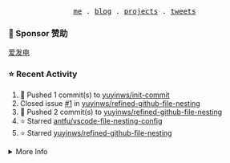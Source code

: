 <p align="center">
  <samp>
    <a href="https://yuy1n.io">me</a> .
    <a href="https://yuy1n.io/blog">blog</a> .
    <a href="https://yuy1n.io/projects">projects</a> .
    <a href="https://twitter.com/yuyinws">tweets</a>
  </samp>
</p>

### 💖 Sponsor 赞助

[爱发电](https://afdian.com/a/yuyinws)

### ⭐️ Recent Activity
<!--RECENT_ACTIVITY:start-->
1. 💪 Pushed 1 commit(s) to [yuyinws/init-commit](https://github.com/yuyinws/init-commit)<br>
2. Closed issue [#1](https://github.com/yuyinws/refined-github-file-nesting/issues/1) in [yuyinws/refined-github-file-nesting](https://github.com/yuyinws/refined-github-file-nesting)<br>
3. 💪 Pushed 2 commit(s) to [yuyinws/refined-github-file-nesting](https://github.com/yuyinws/refined-github-file-nesting)<br>
4. ⭐️ Starred [antfu/vscode-file-nesting-config](https://github.com/antfu/vscode-file-nesting-config)<br>
5. ⭐️ Starred [yuyinws/refined-github-file-nesting](https://github.com/yuyinws/refined-github-file-nesting)<br>
<!--RECENT_ACTIVITY:end-->

<details>
  <summary>
  More Info
  </summary>

[![wakatime](https://wakatime.com/badge/user/51143705-a99d-4e70-b101-fd9e1cb44e71.svg)](https://wakatime.com/@51143705-a99d-4e70-b101-fd9e1cb44e71)

<img src="https://cdn.jsdelivr.net/gh/yuyinws/yuyinws/gitmand.svg" />
<br />
<img src="https://card.yuy1n.io/card/76561198340841543/dark,bg-game-1850570" />
<br />
<img src="https://cdn.jsdelivr.net/gh/yuyinws/yuyinws/github-metrics.svg" />
</details>
